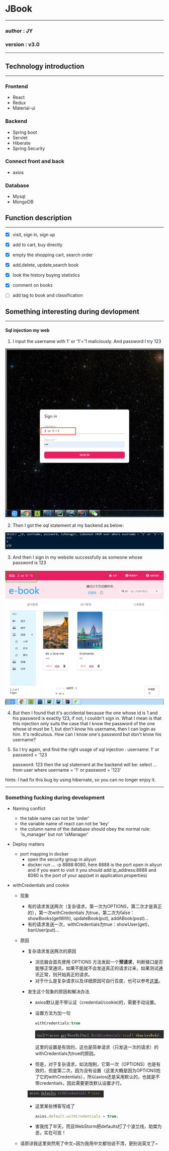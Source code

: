 # JBook

---

### author : JY

### version : v3.0

---



## Technology introduction

---

### Frontend

* React
* Redux
* Material-ui

### Backend

* Spring boot
* Servlet
* Hiberate
* Spring Security

### Connect front and back

* axios

### Database

* Mysql
* MongoDB



## Function description

---

- [x] visit, sign in, sign up
- [x] add to cart, buy directly
- [x] empty the shopping cart, search order
- [x] add,delete, update,search book
- [x] look the history buying statistics
- [x] comment on books
- [ ] add tag to book and classification



## Something interesting during devlopment

---

#### Sql injection my web

1. I input the username with 1' or '1'='1 maliciously. And password I try 123

![login](Share/sql_injection/login.png)

2. Then I got the sql statement at my backend as below:

![sql_statement](Share/sql_injection/sql_statement.png)

3. And then I sign in my website successfully as someone whose password is 123

![result](Share/sql_injection/result.png)

4. But then I found that it's accidental because the one whose id is 1 and his password is exactly 123, if not, I couldn't sign in. What I mean is that this injection only suits the case that I know the password of the one whose id must be  1, but don't know his username, then I can login as him. It's rediculous. How can I know one's password but don't know his username?

5. So I try again, and find the right usage of sql injection :
   username: 1' or password = '123

   password: 123
   then the sql statement at the backend will be:
   select ... from user where username = '1' or password = '123'

hints: I had fix this bug by using hibernate, so you can no longer enjoy it.

---

### Something fucking during development

* Naming conflict
  * the table name can not be 'order'
  * the variable name of react can not be 'key'
  * the column name of the database should obey the normal rule: 'is_manager' but not 'isManager'

* Deploy matters
  * port mapping in docker
    * open the security group in aliyun
    * docker run ... -p 8888:8080, here 8888 is the port open in aliyun and if you want to visit it you should add ip_address:8888 and 8080 is the port of your app(set in application.properties)

* withCredentials and cookie

  * 现象

    * 有的请求发送两次（复杂请求，第一次为OPTIONS，第二次才是真正的），第一次withCredentials 为true，第二次为false：showBooks(getWith), updateBook(put), addABook(post)...
    * 有的请求发送一次，withCredentials为true：showUser(get)，banUser(put)...

  * 原因

    * 复杂请求发送两次的原因

      * 浏览器会首先使用 OPTIONS 方法发起一个**预请求**，判断接口是否能够正常通讯，如果不能就不会发送真正的请求过来，如果测试通讯正常，则开始真正的请求。
      * 对于什么是复杂请求以及详细原因可自行百度，也可以参考[这里](<https://blog.csdn.net/seanxwq/article/details/83027263>)。

    * 发生这个现象的原因和解决办法

      * axios默认是不带认证（credential/cookie)的，需要手动设置。

      * 设置方法为加一句

        ~~~js
        withCredentials:true
        ~~~

        ![local_credential](Share/annoying_bug/local_credentials.png)

        这里的设置是有效的，这也是简单请求（只发送一次的请求）的withCredentials为true的原因。

      * 但是，对于复杂请求，如法炮制，它第一次（OPTIONS）也是有效的，但是第二次，因为没有设置（这里大概是因为OPTIONS抢了它的withCredentials），所以axios还是采用默认的，也就是不带credentials，因此需要更改默认设置才行。

      ![local_credential](Share/annoying_bug/global_credentials.png)

      * 这里某些博客写成了

        ~~~js
        axios.default.withCredentials = true;
        ~~~

      * 害我找了半天，而且WebStorm把defaults打了个波兰线，助桀为恶，实在可恶！

  * 请原谅我这里突然用了中文~因为我用中文都怕说不清，更别说英文了~